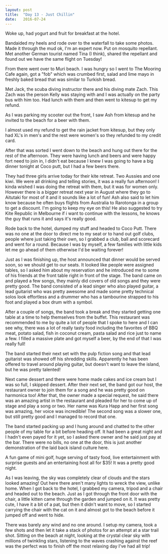 ```yaml
---
layout: post
title:  "Day 13 - Just Chillin"
date:   2016-07-24
---
```


Woke up, had yogurt and fruit for breakfast at the hotel.

Bandaided my heels and rode over to the waterfall to take some photos.
Made it through the mud ok, I'm an expert now. Put on mosquito repellant. Met another German tourist named Tina (I think), shared the repellant and found out we have the same flight on Tuesday!

From there went over to Muri beach. I was hungry so I went to The Mooring Cafe again, got a "fob" which was crumbed first, salad and lime mayo in freshly baked bread that was similar to Turkish bread.

Met Jack, the scuba diving instructor there and his diving mate Zach. This Zach was the person Kelly was staying with and I was actually on the party bus with him too. Had lunch with them and then went to kitesup to get my refund.

As I was parking my scooter out the front, I saw Ash from kitesup and he invited to the beach for a beer with them.

I almost used my refund to get the rain jacket from kitesup, but they only had XL's in men's and the rest were women's so they refunded to my credit card.

After that was sorted I went down to the beach and hung out there for the rest of the afternoon. They were having lunch and beers and were happy fort need to join in, I didn't eat because I knew I was going to have a big dinner tonight at Coco putt, but I had a few beers there.

They had three girls arrive today for their kite retreat. Two Aussies and one kiwi. We were all drinking and telling stories, it was a really fun afternoon! I kinda wished I was doing the retreat with them, but it was for women only. However there is a bigger retreat next year in August where they go to Aitutaki for most of it and it sounds like a lot of fun! Ash also said to let him know because he often buys flights from Australia to Rarotonga in a group to get a discount. I'm going to keep my eye on this! He also suggested to try Kite Republic in Melbourne if i want to continue with the lessons, he knows the guy that runs it and says it's really good.

Rode back to the hotel, dumped my stuff and headed to Coco Putt. There was no one at the door to direct me to my seat or to hand out golf clubs, people where just taking their own, so I grabbed a club, ball and scorecard and went for a round. Because I was by myself, a few families with little kids let me go ahead of them otherwise I'd be waiting forever!

Just as I was finishing up, the host announced that dinner would be served soon, so we should get to our seats. It looked like people were assigned tables, so I asked him about my reservation and he introduced me to some of his friends at the front table right in front of the stage. The band came on and played a few songs, they mainly did covers of old songs and they were pretty good. The band consisted of a lead singer who also played guitar, a lead guitarist who was pretty awesome and made some pretty technical solos look effortless and a drummer who has a tambourine strapped to his foot and played a box drum with a symbol.

After a couple of songs, the band took a break and they started getting one table at a time to help themselves from the buffet. This restaurant was recommended to me by quite a lot of people that I spoke to here and I can see why, there was a lot of really tasty food including the favorites of BBQ meat, potato salad, fish in coconut cream, pasta salad and rice just to name a few. I filled a massive plate and got myself a beer, by the end of that I was really full!

The band started their next set with the pulp fiction song and that lead guitarist was showed off his shredding skills. Apparently he has been offered to travel around playing guitar, but doesn't want to leave the island, but he was pretty talented!

Next came dessert and there were home made cakes and ice cream but I was so full, I skipped dessert. After their next set, the band got our host, the restaurant owner to join them for a song and he was pretty good on harmonica too!
After that, the owner made a special request, he said there was an amazing artist in the restaurant and pleaded for her to come up of stage and play a song or two. Her name was Kura Happ and her first song was amazing, her voice was incredible! The second song was a slower one, but still pretty good and I managed to record that one.

The band started packing up and I hung around and chatted to the other people of my table for a bit before heading off. It had been a great night and I hadn't even payed for it yet, so I asked there owner and he said just pay at the bar. There were no bills, no one at the door, this is just another demonstration of the laid back island culture here.

A fun game of mini golf, huge serving of tasty food, live entertainment with surprise guests and an entertaining host all for $35! It was a pretty good night.

As I was leaving, the sky was completely clear of clouds and the stars looked amazing! Out here there aren't many lights to wreck the view, unlike home. When I got back to the hotel, I grabbed my camera, tripod and a chair and headed out to the beach. Just as I got through the front door with the chair, a little kitten came through the garden and jumped on it. It was pretty cute, I have it a bit of a pat, but then it didn't want to move, so I started carrying the chair with the cat on it and almost got to the beach before it jumped off and went to hide.

There was barely any wind and no one around. I setup my camera, took a few shots and then let it take a stack of photos for an attempt at a star trail shot. Sitting on the beach at night, looking at the crystal clear sky with millions of twinkling stars, listening to the waves crashing against the reef was the perfect was to finish off the most relaxing day I've had all trip!
